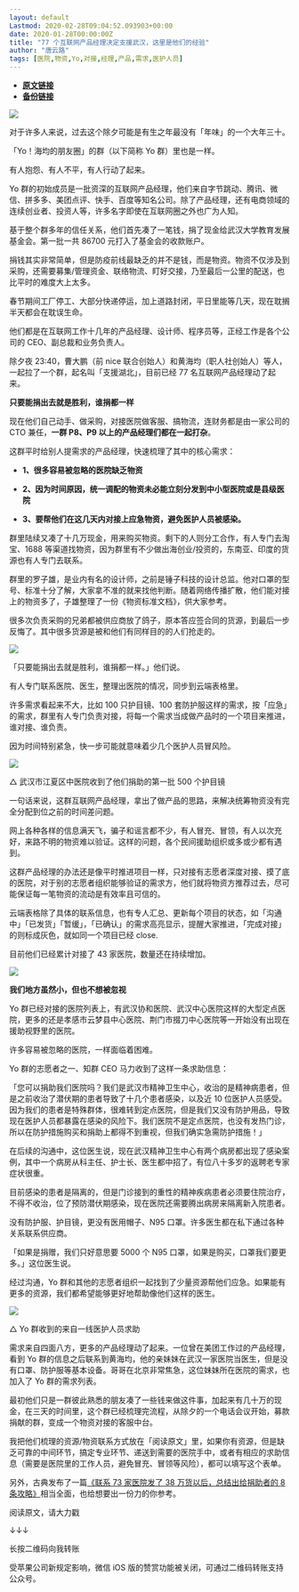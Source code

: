 ```yaml
---
layout: default
Lastmod: 2020-02-28T09:04:52.093903+00:00
date: 2020-01-28T00:00:00Z
title: "77 个互联网产品经理决定支援武汉，这里是他们的经验"
author: "唐云路"
tags: [医院,物资,Yo,对接,经理,产品,需求,医护人员]
---
```


* [**原文链接**](http://mp.weixin.qq.com/s?__biz=MzAwNjU0MjMyMw==&mid=2650228270&idx=1&sn=4075a2cd559c1f8ccef5f9c71351abc6&chksm=830820b2b47fa9a49c3028b36171c370e1e0ddc77964d2c93f743a0024243db12693a2f7979d#rd)
* [**备份链接**](http://archive.ph/eXl0u)


![](/images/post/23f529f4399022623e65e9f154fca642.jpg)

对于许多人来说，过去这个除夕可能是有生之年最没有「年味」的一个大年三十。

「Yo！海均的朋友圈」的群（以下简称 Yo 群）里也是一样。

有人抱怨、有人不平，有人行动了起来。

Yo 群的初始成员是一批资深的互联网产品经理，他们来自字节跳动、腾讯、微信、拼多多、美团点评、快手、百度等知名公司。除了产品经理，还有电商领域的连续创业者、投资人等，许多名字即使在互联网圈之外也广为人知。

基于整个群多年的信任关系，他们首先凑了一笔钱，捐了现金给武汉大学教育发展基金会。第一批一共 86700 元打入了基金会的收款账户。

捐钱其实非常简单，但是防疫前线最缺乏的并不是钱，而是物资。物资不仅涉及到采购，还需要募集/管理资金、联络物流、盯好交接，乃至最后一公里的配送，也比平时的难度大上太多。

春节期间工厂停工、大部分快递停运，加上道路封闭，平日里能等几天，现在耽搁半天都会在耽误生命。

他们都是在互联网工作十几年的产品经理、设计师、程序员等，正经工作是各个公司的 CEO、副总裁和业务负责人。

除夕夜 23:40，曹大鹏（前 nice 联合创始人）和黄海均（职人社创始人）等人，一起拉了一个群，起名叫「支援湖北」，目前已经 77 名互联网产品经理动了起来。

  

**只要能捐出去就是胜利，谁捐都一样**

  

现在他们自己动手、做采购，对接医院做客服、搞物流，连财务都是由一家公司的 CTO 兼任，**一群 P8、P9 以上的产品经理们都在一起打杂**。

这群平时给别人提需求的产品经理，快速梳理了其中的核心需求：

*   **1、很多容易被忽略的医院缺乏物资**
    
*   **2、因为时间原因，统一调配的物资未必能立刻分发到中小型医院或是县级医院**
    
*   **3、要帮他们在这几天内对接上应急物资，避免医护人员被感染。**
    

群里陆续又凑了十几万现金，用来购买物资。剩下的人则分工合作，有人专门去淘宝、1688 等渠道找物资，因为群里有不少做出海创业/投资的，东南亚、印度的货源也有人专门去联系。

群里的罗子雄，是业内有名的设计师，之前是锤子科技的设计总监。他对口罩的型号、标准十分了解，大家拿不准的就来找他判断。随着网络传播扩散，他们能对接上的物资多了，子雄整理了一份《物资标准文档》，供大家参考。

很多次负责采购的兄弟都被供应商放了鸽子，原本答应签合同的货源，到最后一步反悔了。其中很多货源是被和他们有同样目的的人们抢走的。

![](/images/post/917ba179c0fc6e2c7e494b89045bc515.jpg)

「只要能捐出去就是胜利，谁捐都一样。」他们说。

有人专门联系医院、医生，整理出医院的情况，同步到云端表格里。

许多需求看起来不大，比如 100 只护目镜、100 套防护服这样的需求，按「应急」的需求，群里有人专门负责对接，将每一个需求当成做产品时的一个项目来推进，谁对接、谁负责。

因为时间特别紧急，快一步可能就意味着少几个医护人员冒风险。

![](/images/post/a997d1d54c2354239be46d35e0e3a911.jpg)

△ 武汉市江夏区中医院收到了他们捐助的第一批 500 个护目镜  

一句话来说，这群互联网产品经理，拿出了做产品的思路，来解决统筹物资没有完全分配到位之前的时间差问题。

网上各种各样的信息满天飞，骗子和谣言都不少，有人冒充、冒领，有人以次充好，来路不明的物资难以验证。这样的问题，各个民间援助组织或多或少都有遇到。

这群产品经理的办法还是像平时推进项目一样，只对接有志愿者深度对接、摸了底的医院，对于别的志愿者组织能够验证的需求方，他们就将物资方推荐过去，尽可能保证每一笔物资的流动是有效率且可信的。

云端表格除了具体的联系信息，也有专人汇总、更新每个项目的状态，如「沟通中」「已发货」「暂缓」，「已确认」的需求高亮显示，提醒大家推进，「完成对接」的则标成灰色，就如同一个项目已经 close.

目前他们已经累计对接了 43 家医院，数量还在持续增加。

![](/images/post/1a2992b90dd765e8805fb3fad7db1d8a.jpg)

  

**我们地方虽然小，但也不想被忽视**

  

Yo 群已经对接的医院列表上，有武汉协和医院、武汉中心医院这样的大型定点医院，更多的还是孝感市云梦县中心医院、荆门市掇刀中心医院等一开始没有出现在援助视野里的医院。

许多容易被忽略的医院，一样面临着困难。

Yo 群的志愿者之一、知群 CEO 马力收到了这样一条求助信息：

「您可以捐助我们医院吗？我们是武汉市精神卫生中心，收治的是精神病患者，但是之前收治了潜伏期的患者导致了十几个患者感染，以及近 10 位医护人员感受。因为我们的患者是特殊群体，很难转到定点医院，但是我们又没有防护用品，导致现在医护人员都暴露在感染的风险下。我们医院不是定点医院，也没有发热门诊，所以在防护措施购买和捐助上都得不到重视，但我们确实急需防护措施！」

在后续的沟通中，这位医生说，现在武汉精神卫生中心有两个病房都出现了感染案例，其中一个病房从科主任、护士长、医生都中招了，有位八十多岁的返聘老专家症状很重。

目前感染的患者是隔离的，但是门诊接到的重性的精神疾病患者必须要住院治疗，不得不收治，位了预防潜伏期感染，现在医院还需要腾出病房来隔离新入院患者。

没有防护服、护目镜，更没有医用帽子、N95 口罩。许多医生都在私下通过各种关系联系供应商。

「如果是捐赠，我们只好意思要 5000 个 N95 口罩，如果是购买，口罩我们要更多。」这位医生说。

经过沟通，Yo 群和其他的志愿者组织一起找到了少量资源帮他们应急。如果能有更多的资源，我们都希望能够更好地帮助像他们这样的医生。

![](/images/post/8d570c68e6bd900841c4dca6c2268564.jpg)

△ Yo 群收到的来自一线医护人员求助

需求来自四面八方，更多的产品经理动了起来。一位曾在美团工作过的产品经理，看到 Yo 群的信息之后联系到黄海均，他的亲妹妹在武汉一家医院当医生，但是没有口罩、防护服等基本设备。哥哥在北京非常焦急，这位妹妹所在医院的需求，也加入了 Yo 群的需求列表。  

最初他们只是一群彼此熟悉的朋友凑了一些钱来做这件事，加起来有几十万的现金，在三天的时间里，这个群已经梳理完流程，从除夕的一个电话会议开始，募款捐献的群，变成一个物资对接的客服中台。  

我把他们梳理的资源/物资联系方式放在「阅读原文」里，如果你有资源，但是缺乏可靠的中间环节，搞定专业环节、递送到需要的医院手中，或者有相应的求助信息（需要是医院里的工作人员，避免冒充、冒领等风险），都可以填写这个表单。

另外，古典发布了一篇[《联系 73 家医院发了 38 万货以后，总结出给捐助者的 8 条攻略》](http://mp.weixin.qq.com/s?__biz=MzA4NTM2MTQzOA==&mid=2650641423&idx=1&sn=bcd3af2d7ff0621a59e1a453c140c53e&chksm=87d0227eb0a7ab68020ce0f9b9c8f2b4161ffef81373a393f37d4a0e97fdf4eb6542f4b2b015&scene=21#wechat_redirect)相当全面，也给想要出一份力的你参考。

阅读原文，请大力戳

↓↓↓  

长按二维码向我转账

受苹果公司新规定影响，微信 iOS 版的赞赏功能被关闭，可通过二维码转账支持公众号。


